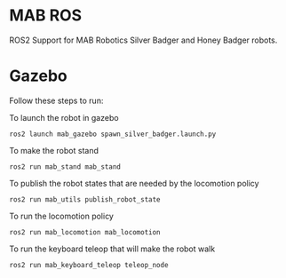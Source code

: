 # MAB ROS
ROS2 Support for MAB Robotics Silver Badger and Honey Badger robots.

# Gazebo
Follow these steps to run:


To launch the robot in gazebo

```
ros2 launch mab_gazebo spawn_silver_badger.launch.py
```

To make the robot stand

```
ros2 run mab_stand mab_stand
```

To publish the robot states that are needed by the locomotion policy
```
ros2 run mab_utils publish_robot_state
```

To run the locomotion policy
```
ros2 run mab_locomotion mab_locomotion 
```

To run the keyboard teleop that will make the robot walk
```
ros2 run mab_keyboard_teleop teleop_node
```